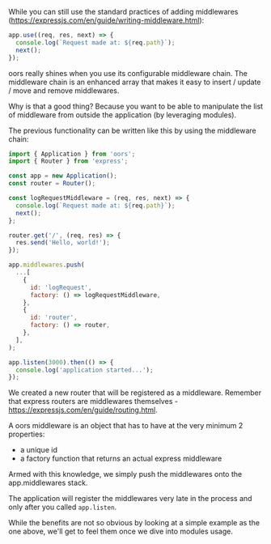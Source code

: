 While you can still use the standard practices of adding middlewares (https://expressjs.com/en/guide/writing-middleware.html):

```js
app.use((req, res, next) => {
  console.log(`Request made at: ${req.path}`);
  next();
});
```

oors really shines when you use its configurable middleware chain.
The middleware chain is an enhanced array that makes it easy to insert / update / move and remove middlewares.

Why is that a good thing? Because you want to be able to manipulate the list of middleware from outside the application (by leveraging modules).

The previous functionality can be written like this by using the middleware chain:

```js
import { Application } from 'oors';
import { Router } from 'express';

const app = new Application();
const router = Router();

const logRequestMiddleware = (req, res, next) => {
  console.log(`Request made at: ${req.path}`);
  next();
};

router.get('/', (req, res) => {
  res.send('Hello, world!');
});

app.middlewares.push(
  ...[
    {
      id: 'logRequest',
      factory: () => logRequestMiddleware,
    },
    {
      id: 'router',
      factory: () => router,
    },
  ],
);

app.listen(3000).then(() => {
  console.log('application started...');
});
```

We created a new router that will be registered as a middleware. Remember that express routers are middlewares themselves - https://expressjs.com/en/guide/routing.html.

A oors middleware is an object that has to have at the very minimum 2 properties:
- a unique id
- a factory function that returns an actual express middleware

Armed with this knowledge, we simply push the middlewares onto the app.middlewares stack.

The application will register the middlewares very late in the process and only after you called `app.listen`.

While the benefits are not so obvious by looking at a simple example as the one above, we'll get to feel them once we dive into modules usage.
